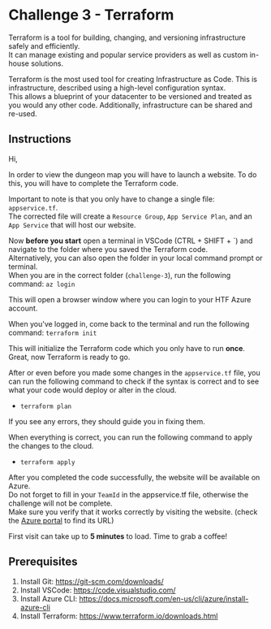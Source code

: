# Challenge 3 - Terraform

Terraform is a tool for building, changing, and versioning infrastructure safely and efficiently.  
It can manage existing and popular service providers as well as custom in-house solutions.

Terraform is the most used tool for creating Infrastructure as Code. This is infrastructure, described using a high-level configuration syntax.  
This allows a blueprint of your datacenter to be versioned and treated as you would any other code. Additionally, infrastructure can be shared and re-used.

## Instructions
Hi,

In order to view the dungeon map you will have to launch a website. 
To do this, you will have to complete the Terraform code.

Important to note is that you only have to change a single file: `appservice.tf`.  
The corrected file will create a `Resource Group`, `App Service Plan`, and an `App Service` that will host our website.

Now **before you start** open a terminal in VSCode (CTRL + SHIFT + \`) and navigate to the folder where you saved the Terraform code.  
Alternatively, you can also open the folder in your local command prompt or terminal.  
When you are in the correct folder (`challenge-3`), run the following command: `az login`

This will open a browser window where you can login to your HTF Azure account.

When you've logged in, come back to the terminal and run the following command: `terraform init`

This will initialize the Terraform code which you only have to run **once**. \
Great, now Terraform is ready to go.

After or even before you made some changes in the `appservice.tf` file, you can run the following command to check if the syntax is correct and to see what your code would deploy or alter in the cloud.
- `terraform plan`

If you see any errors, they should guide you in fixing them.

When everything is correct, you can run the following command to apply the changes to the cloud.
- `terraform apply`

After you completed the code successfully, the website will be available on Azure.  
Do not forget to fill in your `TeamId` in the appservice.tf file, otherwise the challenge will not be complete.  
Make sure you verify that it works correctly by visiting the website. (check the [Azure portal](https://portal.azure.com) to find its URL)

First visit can take up to **5 minutes** to load. Time to grab a coffee!


## Prerequisites
1. Install Git: https://git-scm.com/downloads/
2. Install VSCode: https://code.visualstudio.com/
3. Install Azure CLI: https://docs.microsoft.com/en-us/cli/azure/install-azure-cli
4. Install Terraform: https://www.terraform.io/downloads.html
